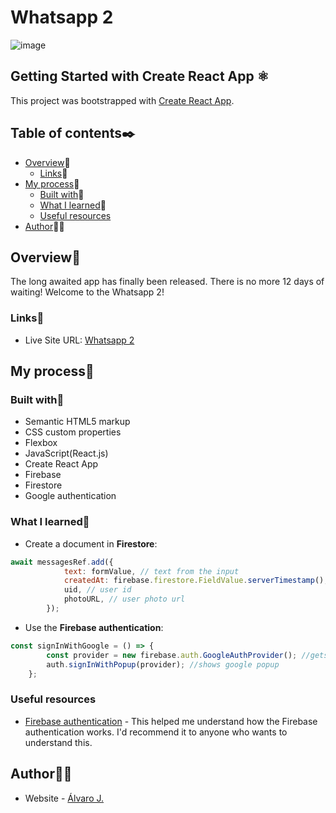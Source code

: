 # Whatsapp 2

![image](https://user-images.githubusercontent.com/86482525/153861132-6d48587e-c615-4e6b-abd7-e262450a64f3.png)

## Getting Started with Create React App ⚛

This project was bootstrapped with [Create React App](https://github.com/facebook/create-react-app).

## Table of contents✒️

- [Overview](#overview)🎯
  - [Links](#links)🔗
- [My process](#my-process)🧩
  - [Built with](#built-with)🔨
  - [What I learned](#what-i-learned)📝
  - [Useful resources](#useful-resources)
- [Author](#author)🙋🏻

## Overview🎯

The long awaited app has finally been released. There is no more 12 days of waiting! Welcome to the Whatsapp 2!

### Links🔗

- Live Site URL: [Whatsapp 2](https://chat-app-react-indol.vercel.app/)

## My process🧩

### Built with🔨

- Semantic HTML5 markup
- CSS custom properties
- Flexbox
- JavaScript(React.js)
- Create React App
- Firebase
- Firestore
- Google authentication

### What I learned📝

- Create a document in <strong>Firestore</strong>:
```js
await messagesRef.add({
			text: formValue, // text from the input
			createdAt: firebase.firestore.FieldValue.serverTimestamp(), // timestamp
			uid, // user id
			photoURL, // user photo url
		});
```
- Use the <strong>Firebase authentication</strong>:
```js
const signInWithGoogle = () => {
		const provider = new firebase.auth.GoogleAuthProvider(); //gets the google autentication
		auth.signInWithPopup(provider); //shows google popup
	};
``` 

### Useful resources

- [Firebase authentication](https://www.youtube.com/watch?v=mEF9WRwYDfY) - This helped me understand how the Firebase authentication works. I'd recommend it to anyone who wants to understand this.

## Author🙋🏻

- Website - [Álvaro J.](https://www.github.com/alvaro-j/)
